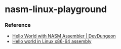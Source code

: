 nasm-linux-playground
=====================
### Reference
- [Hello World with NASM Assembler | DevDungeon](https://www.devdungeon.com/content/hello-world-nasm-assembler)
- [Hello world in Linux x86-64 assembly](https://jameshfisher.com/2018/03/10/linux-assembly-hello-world/)

